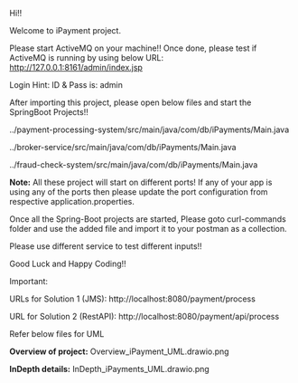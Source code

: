 Hi!!

Welcome to iPayment project.

Please start ActiveMQ on your machine!!
Once done, please test if ActiveMQ is running by using below URL:
http://127.0.0.1:8161/admin/index.jsp

Login Hint: ID & Pass is: admin

After importing this project, please open below files and start the SpringBoot Projects!!

../payment-processing-system/src/main/java/com/db/iPayments/Main.java

../broker-service/src/main/java/com/db/iPayments/Main.java

../fraud-check-system/src/main/java/com/db/iPayments/Main.java

**Note:** All these project will start on different ports! If any of your app is using any of the ports then please update the port configuration from respective application.properties.

Once all the Spring-Boot projects are started, Please goto curl-commands folder and use the added file and import it to your postman as a collection.

Please use different service to test different inputs!!

Good Luck and Happy Coding!!

Important:

URLs for Solution 1 (JMS):
http://localhost:8080/payment/process

URL for Solution 2 (RestAPI):
http://localhost:8080/payment/api/process

Refer below files for UML

**Overview of project:** Overview_iPayment_UML.drawio.png

**InDepth details:** InDepth_iPayments_UML.drawio.png
